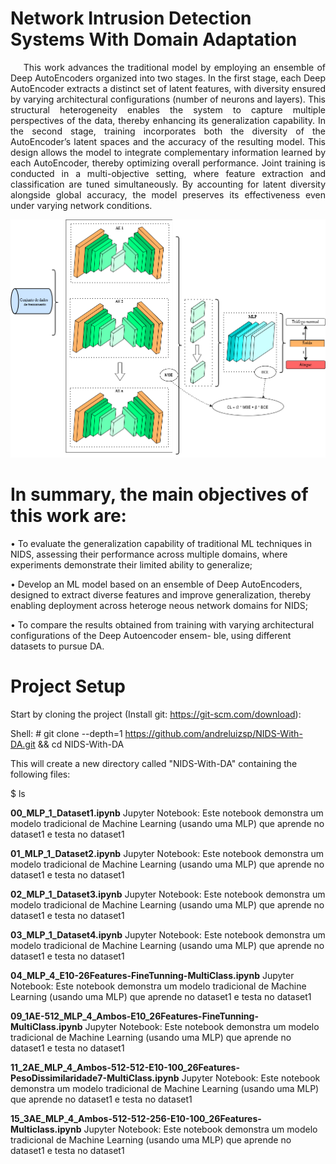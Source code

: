 # Network Intrusion Detection Systems With Domain Adaptation

<div align="justify">

&nbsp;&nbsp;&nbsp;&nbsp;This work advances the traditional model by employing an ensemble of Deep AutoEncoders organized into two stages. In the first stage, each Deep AutoEncoder extracts a distinct set of latent features, with diversity ensured by varying architectural configurations (number of neurons and layers). This structural heterogeneity enables the system to capture multiple perspectives of the data, thereby enhancing its generalization capability. In the second stage, training incorporates both the diversity of the AutoEncoder’s latent spaces and the accuracy of the resulting model. This design allows the model to integrate complementary information learned by each AutoEncoder, thereby optimizing overall performance. Joint training is conducted in a multi-objective setting, where feature extraction and classification are tuned simultaneously. By accounting for latent diversity alongside global accuracy, the model preserves its effectiveness even under varying network conditions.

<p align="center">
  <img src="PropostaQualificacaoArqAE3.png" alt="Proposed Model"/>
</p>
   
</div>

# In summary, the main objectives of this work are:

• To evaluate the generalization capability of traditional ML techniques in NIDS, assessing their performance across multiple domains, where experiments demonstrate their limited ability to generalize;

• Develop an ML model based on an ensemble of Deep AutoEncoders, designed to extract diverse features and improve generalization, thereby enabling deployment across heteroge neous network domains for NIDS;

• To compare the results obtained from training with varying architectural configurations of the Deep Autoencoder ensem- ble, using different datasets to pursue DA.


# Project Setup

Start by cloning the project (Install git: https://git-scm.com/download):

Shell: # git clone --depth=1 https://github.com/andreluizsp/NIDS-With-DA.git && cd NIDS-With-DA

This will create a new directory called "NIDS-With-DA" containing the following files:

$ ls

  <b>00_MLP_1_Dataset1.ipynb</b>
    Jupyter Notebook: Este notebook demonstra um modelo tradicional de Machine Learning (usando uma MLP) que aprende no dataset1 e testa no dataset1 
  
  <b>01_MLP_1_Dataset2.ipynb</b>
    Jupyter Notebook: Este notebook demonstra um modelo tradicional de Machine Learning (usando uma MLP) que aprende no dataset1 e testa no dataset1 
  
  <b>02_MLP_1_Dataset3.ipynb</b>
    Jupyter Notebook: Este notebook demonstra um modelo tradicional de Machine Learning (usando uma MLP) que aprende no dataset1 e testa no dataset1  
  
  <b>03_MLP_1_Dataset4.ipynb</b>
    Jupyter Notebook: Este notebook demonstra um modelo tradicional de Machine Learning (usando uma MLP) que aprende no dataset1 e testa no dataset1 

  <b>04_MLP_4_E10-26Features-FineTunning-MultiClass.ipynb</b>
    Jupyter Notebook: Este notebook demonstra um modelo tradicional de Machine Learning (usando uma MLP) que aprende no dataset1 e testa no dataset1 
    
  <b>09_1AE-512_MLP_4_Ambos-E10_26Features-FineTunning-MultiClass.ipynb</b>
    Jupyter Notebook: Este notebook demonstra um modelo tradicional de Machine Learning (usando uma MLP) que aprende no dataset1 e testa no dataset1 
    
  <b>11_2AE_MLP_4_Ambos-512-512-E10-100_26Features-PesoDissimilaridade7-MultiClass.ipynb</b>
    Jupyter Notebook: Este notebook demonstra um modelo tradicional de Machine Learning (usando uma MLP) que aprende no dataset1 e testa no dataset1 
    
  <b>15_3AE_MLP_4_Ambos-512-512-256-E10-100_26Features-Multiclass.ipynb</b>
    Jupyter Notebook: Este notebook demonstra um modelo tradicional de Machine Learning (usando uma MLP) que aprende no dataset1 e testa no dataset1 
